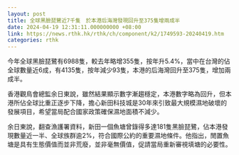 ```yaml
---
layout: post
title: 全球黑臉琵鷺近7千隻　於本港后海灣發現回升至375隻增兩成半
date: 2024-04-19 12:31:11.000000000 +08:00
link: https://news.rthk.hk/rthk/ch/component/k2/1749593-20240419.htm
categories: rthk
---
```


今年全球黑臉琵鷺有6988隻，較去年略增355隻，按年升5.4%，當中在台灣的佔全球數量近6成，有4135隻，按年減少93隻，本港的后海灣回升至375隻，增加兩成半。

香港觀鳥會總監余日東說，雖然結果顯示數字漸趨穩定，本港數字略為回升，但本港所佔全球比重正逐步下降，擔心新田科技城是30年來引致最大規模濕地破壞的發展項目，希望當局配合國家政策確保濕地面積不減少。

余日東說，翻查漁護署資料，新田一個魚塘曾錄得多達181隻黑臉琵鷺，佔本港發現數量近一半、全球族群逾2%，符合國際公約的重要濕地條件。他指出，閒置魚塘是具有生態價值而並非荒廢，並非毫無價值，促請當局重新審視填塘的必要性。
